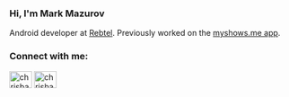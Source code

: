 ### Hi, I'm Mark Mazurov
Android developer at [Rebtel](https://www.rebtel.com/). Previously worked on the [myshows.me app](https://play.google.com/store/apps/details?id=ru.myshows.app).

### Connect with me:
<p align="left">
<a href="https://twitter.com/mazurur" target="blank"><img align="center" src="https://cdn.jsdelivr.net/npm/simple-icons@3.0.1/icons/twitter.svg" alt="chrisbanes" height="30" width="40" /></a>
<a href="https://linkedin.com/in/mazurur" target="blank"><img align="center" src="https://cdn.jsdelivr.net/npm/simple-icons@3.0.1/icons/linkedin.svg" alt="chrisbanes" height="30" width="40" /></a>
</p>
  
<!--
**kafffka/kafffka** is a ✨ _special_ ✨ repository because its `README.md` (this file) appears on your GitHub profile.

Here are some ideas to get you started:

- 🔭 I’m currently working on ...
- 🌱 I’m currently learning ...
- 👯 I’m looking to collaborate on ...
- 🤔 I’m looking for help with ...
- 💬 Ask me about ...
- 📫 How to reach me: ...
- 😄 Pronouns: ...
- ⚡ Fun fact: ...
-->
